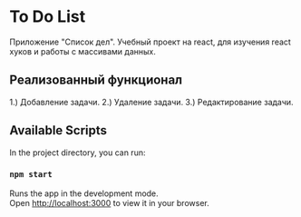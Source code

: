 # To Do List

Приложение "Список дел". Учебный проект на react, для изучения react хуков и работы с массивами данных.

## Реализованный функционал

1.) Добавление задачи.
2.) Удаление задачи.
3.) Редактирование задачи.

## Available Scripts

In the project directory, you can run:

### `npm start`

Runs the app in the development mode.\
Open [http://localhost:3000](http://localhost:3000) to view it in your browser.



